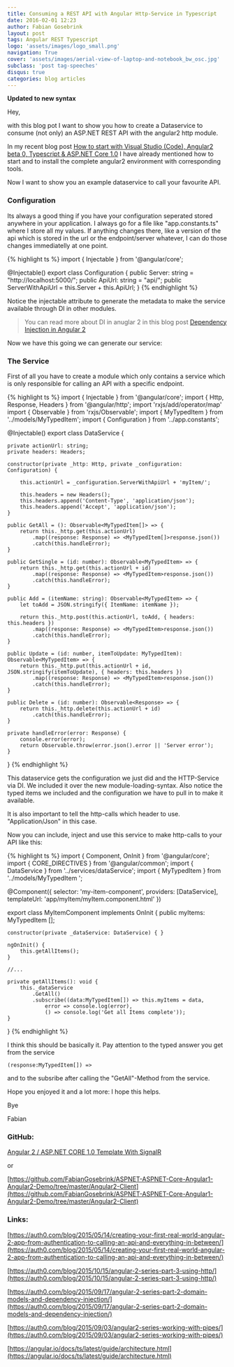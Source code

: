 ```yaml
---
title: Consuming a REST API with Angular Http-Service in Typescript
date: 2016-02-01 12:23
author: Fabian Gosebrink
layout: post
tags: Angular REST Typescript
logo: 'assets/images/logo_small.png'
navigation: True
cover: 'assets/images/aerial-view-of-laptop-and-notebook_bw_osc.jpg'
subclass: 'post tag-speeches'
disqus: true
categories: blog articles
---
```


**Updated to new syntax**

Hey,

with this blog pot I want to show you how to create a Dataservice to consume (not only) an ASP.NET REST API with the angular2 http module.

In my recent blog post [How to start with Visual Studio (Code), Angular2 beta 0, Typescript &amp; ASP.NET Core 1.0](http://offering.solutions/articles/asp-net/how-to-start-with-visual-studio-code-angular2-beta-0-typescript-asp-net-core-1-0/) I have already mentioned how to start and to install the complete angular2 environment with corresponding tools.

Now I want to show you an example dataservice to call your favourite API.

### Configuration

Its always a good thing if you have your configuration seperated stored anywhere in your application. I always go for a file like "app.constants.ts" where I store all my values. If anything changes there, like a version of the api which is stored in the url or the endpoint/server whatever, I can do those changes immediatelly at one point.


{% highlight ts %}
import { Injectable } from '@angular/core';

@Injectable()
export class Configuration {
    public Server: string = "http://localhost:5000/";
    public ApiUrl: string = "api/";
    public ServerWithApiUrl = this.Server + this.ApiUrl;
}
{% endhighlight %}

Notice the injectable attribute to generate the metadata to make the service available through DI in other modules.

>You can read more about DI in anuglar 2 in this blog post [Dependency Injection in Angular 2](http://blog.thoughtram.io/angular/2015/05/18/dependency-injection-in-angular-2.html)

Now we have this going we can generate our service:

### The Service

First of all you have to create a module which only contains a service which is only responsible for calling an API with a specific endpoint.

{% highlight ts %}
import { Injectable } from '@angular/core';
import { Http, Response, Headers } from '@angular/http';
import 'rxjs/add/operator/map'
import { Observable } from 'rxjs/Observable';
import { MyTypedItem } from '../models/MyTypedItem';
import { Configuration } from '../app.constants';

@Injectable()
export class DataService {

    private actionUrl: string;
    private headers: Headers;

    constructor(private _http: Http, private _configuration: Configuration) {

        this.actionUrl = _configuration.ServerWithApiUrl + 'myItem/';

        this.headers = new Headers();
        this.headers.append('Content-Type', 'application/json');
        this.headers.append('Accept', 'application/json');
    }

    public GetAll = (): Observable<MyTypedItem[]> => {
        return this._http.get(this.actionUrl)
            .map((response: Response) => <MyTypedItem[]>response.json())
            .catch(this.handleError);
    }

    public GetSingle = (id: number): Observable<MyTypedItem> => {
        return this._http.get(this.actionUrl + id)
            .map((response: Response) => <MyTypedItem>response.json())
            .catch(this.handleError);
    }

    public Add = (itemName: string): Observable<MyTypedItem> => {
        let toAdd = JSON.stringify({ ItemName: itemName });

        return this._http.post(this.actionUrl, toAdd, { headers: this.headers })
            .map((response: Response) => <MyTypedItem>response.json())
            .catch(this.handleError);
    }

    public Update = (id: number, itemToUpdate: MyTypedItem): Observable<MyTypedItem> => {
        return this._http.put(this.actionUrl + id, JSON.stringify(itemToUpdate), { headers: this.headers })
            .map((response: Response) => <MyTypedItem>response.json())
            .catch(this.handleError);
    }

    public Delete = (id: number): Observable<Response> => {
        return this._http.delete(this.actionUrl + id)
            .catch(this.handleError);
    }

    private handleError(error: Response) {
        console.error(error);
        return Observable.throw(error.json().error || 'Server error');
    }
}
{% endhighlight %}

This dataservice gets the configuration we just did and the HTTP-Service via DI. We included it over the new module-loading-syntax. Also notice the typed items we included and the configuration we have to pull in to make it available.

It is also important to tell the http-calls which header to use. "Application/Json" in this case.

Now you can include, inject and use this service to make http-calls to your API like this:

{% highlight ts %}
import { Component, OnInit } from '@angular/core';
import { CORE_DIRECTIVES } from '@angular/common';
import { DataService } from '../services/dataService';
import { MyTypedItem } from '../models/MyTypedItem ';

@Component({
    selector: 'my-item-component',
    providers: [DataService],
    templateUrl: 'app/myItem/myItem.component.html'
})

export class MyItemComponent implements OnInit {
    public myItems: MyTypedItem [];

    constructor(private _dataService: DataService) { }

    ngOnInit() {
        this.getAllItems();
    }
    
    //...

    private getAllItems(): void {
        this._dataService
            .GetAll()
            .subscribe((data:MyTypedItem[]) => this.myItems = data,
                error => console.log(error),
                () => console.log('Get all Items complete'));
    }
}
{% endhighlight %}

I think this should be basically it. Pay attention to the typed answer you get from the service

```(response:MyTypedItem[]) =>```

and to the subsribe after calling the "GetAll"-Method from the service.

Hope you enjoyed it and a lot more: I hope this helps.

Bye

Fabian

### GitHub:

[Angular 2 / ASP.NET CORE 1.0 Template With SignalR](https://github.com/FabianGosebrink/Angular2-ASPNETCore-SignalR-Demo)

or

[https://github.com/FabianGosebrink/ASPNET-ASPNET-Core-Angular1-Angular2-Demo/tree/master/Angular2-Client](https://github.com/FabianGosebrink/ASPNET-ASPNET-Core-Angular1-Angular2-Demo/tree/master/Angular2-Client)

### Links:

[https://auth0.com/blog/2015/05/14/creating-your-first-real-world-angular-2-app-from-authentication-to-calling-an-api-and-everything-in-between/](https://auth0.com/blog/2015/05/14/creating-your-first-real-world-angular-2-app-from-authentication-to-calling-an-api-and-everything-in-between/)

[https://auth0.com/blog/2015/10/15/angular-2-series-part-3-using-http/](https://auth0.com/blog/2015/10/15/angular-2-series-part-3-using-http/)

[https://auth0.com/blog/2015/09/17/angular-2-series-part-2-domain-models-and-dependency-injection/](https://auth0.com/blog/2015/09/17/angular-2-series-part-2-domain-models-and-dependency-injection/)

[https://auth0.com/blog/2015/09/03/angular2-series-working-with-pipes/](https://auth0.com/blog/2015/09/03/angular2-series-working-with-pipes/)

[https://angular.io/docs/ts/latest/guide/architecture.html](https://angular.io/docs/ts/latest/guide/architecture.html)
